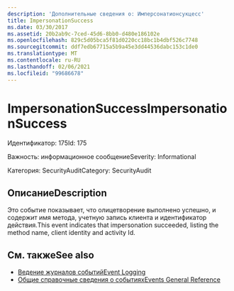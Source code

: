 ```yaml
---
description: 'Дополнительные сведения о: Имперсонатионсукцесс'
title: ImpersonationSuccess
ms.date: 03/30/2017
ms.assetid: 20b2ab9c-7ced-45d6-8bb0-d480e186102e
ms.openlocfilehash: 829c5d05bca5f81d0220cc18bc1b4dbf526c7748
ms.sourcegitcommit: ddf7edb67715a5b9a45e3dd44536dabc153c1de0
ms.translationtype: MT
ms.contentlocale: ru-RU
ms.lasthandoff: 02/06/2021
ms.locfileid: "99686678"
---
```

# <a name="impersonationsuccess"></a><span data-ttu-id="7f635-103">ImpersonationSuccess</span><span class="sxs-lookup"><span data-stu-id="7f635-103">ImpersonationSuccess</span></span>

<span data-ttu-id="7f635-104">Идентификатор: 175</span><span class="sxs-lookup"><span data-stu-id="7f635-104">Id: 175</span></span>  
  
 <span data-ttu-id="7f635-105">Важность: информационное сообщение</span><span class="sxs-lookup"><span data-stu-id="7f635-105">Severity: Informational</span></span>  
  
 <span data-ttu-id="7f635-106">Категория: SecurityAudit</span><span class="sxs-lookup"><span data-stu-id="7f635-106">Category: SecurityAudit</span></span>  
  
## <a name="description"></a><span data-ttu-id="7f635-107">Описание</span><span class="sxs-lookup"><span data-stu-id="7f635-107">Description</span></span>  

 <span data-ttu-id="7f635-108">Это событие показывает, что олицетворение выполнено успешно, и содержит имя метода, учетную запись клиента и идентификатор действия.</span><span class="sxs-lookup"><span data-stu-id="7f635-108">This event indicates that impersonation succeeded, listing the method name, client identity and activity Id.</span></span>  
  
## <a name="see-also"></a><span data-ttu-id="7f635-109">См. также</span><span class="sxs-lookup"><span data-stu-id="7f635-109">See also</span></span>

- [<span data-ttu-id="7f635-110">Ведение журналов событий</span><span class="sxs-lookup"><span data-stu-id="7f635-110">Event Logging</span></span>](index.md)
- [<span data-ttu-id="7f635-111">Общие справочные сведения о событиях</span><span class="sxs-lookup"><span data-stu-id="7f635-111">Events General Reference</span></span>](events-general-reference.md)
